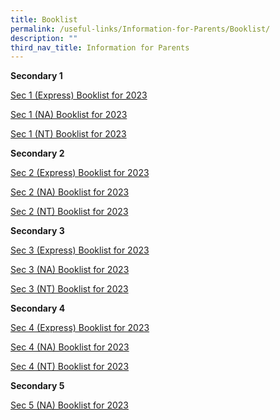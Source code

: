 ```yaml
---
title: Booklist
permalink: /useful-links/Information-for-Parents/Booklist/
description: ""
third_nav_title: Information for Parents
---
```

**Secondary 1**  

[Sec 1 (Express) Booklist for 2023](/files/Sec%201%20Exp%202023.pdf)

[Sec 1 (NA) Booklist for 2023](/files/Sec%201%20NA%202023.pdf)

[Sec 1 (NT) Booklist for 2023](/files/Sec%201%20NT%202023.pdf)

**Secondary 2**  

[Sec 2 (Express) Booklist for 2023](/files/Sec%202%20Exp%202023.pdf)

[Sec 2 (NA) Booklist for 2023](/files/Sec%202%20NA%202023.pdf)

[Sec 2 (NT) Booklist for 2023](/files/Sec%202%20NT%202023.pdf)

  

**Secondary 3**

[Sec 3 (Express) Booklist for 2023](https://pasirrissec-moe-edu-sg-admin.cwp.sg/qql/slot/u166/Info%20for%20Parents/Booklist/Sec%203%20Exp%202023.pdf)

[Sec 3 (NA) Booklist for 2023](https://pasirrissec-moe-edu-sg-admin.cwp.sg/qql/slot/u166/Info%20for%20Parents/Booklist/Sec%203%20NA%202023.pdf)

[Sec 3 (NT) Booklist for 2023](https://pasirrissec-moe-edu-sg-admin.cwp.sg/qql/slot/u166/Info%20for%20Parents/Booklist/Sec%203%20NT%202023.pdf)

  

**Secondary 4**

[Sec 4 (Express) Booklist for 2023](https://pasirrissec-moe-edu-sg-admin.cwp.sg/qql/slot/u166/Info%20for%20Parents/Booklist/Sec%204%20Exp%202023.pdf)

[Sec 4 (NA) Booklist for 2023](https://pasirrissec-moe-edu-sg-admin.cwp.sg/qql/slot/u166/Info%20for%20Parents/Booklist/Sec%204%20NA%202023.pdf)

[Sec 4 (NT) Booklist for 2023](https://pasirrissec-moe-edu-sg-admin.cwp.sg/qql/slot/u166/Info%20for%20Parents/Booklist/Sec%204%20NT%202023.pdf)

  

**Secondary 5**

[Sec 5 (NA) Booklist for 2023](https://pasirrissec-moe-edu-sg-admin.cwp.sg/qql/slot/u166/Info%20for%20Parents/Booklist/Sec%205%20NA%202023.pdf)